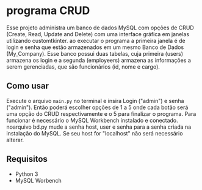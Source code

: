 # programa CRUD

Esse projeto administra um banco de dados MySQL com opções de CRUD (Create, Read, Update and Delete) com uma interface gráfica em janelas utilizando customtkinter. ao executar o programa a primeira janela é de login e senha que estão armazenados em um mesmo Banco de Dados (My_Company). Esse banco possui duas tabelas, cuja primeira (users) armazena os login e a segunda (employeers) armazena as informações a serem gerenciadas, que são funcionários (id, nome e cargo).

## Como usar
Execute o arquivo `main.py` no terminal e insira Login ("admin") e senha ("admin"). Então poderá escolher opções de 1 a 5 onde cada botão será uma opção do CRUD respectivamente e o 5 para finalizar o programa. Para funcionar é necessário o MySQL Workbench instalado e conectado. noarquivo bd.py mude a senha host, user e senha para a senha criada na instalação do MySQL. Se seu host for "localhost" não será necessário alterar.

## Requisitos
- Python 3
- MySQL Worbench
